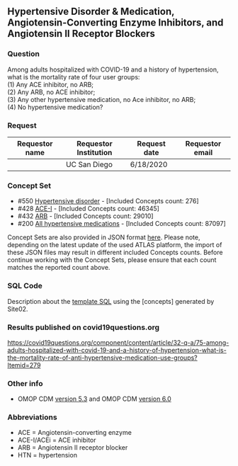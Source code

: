 ## Hypertensive Disorder & Medication, Angiotensin-Converting Enzyme Inhibitors, and Angiotensin II Receptor Blockers

### Question
Among adults hospitalized with COVID-19 and a history of hypertension, what is the mortality rate of four user groups: 
<br>(1) Any ACE inhibitor, no ARB; 
<br>(2) Any ARB, no ACE inhibitor; 
<br>(3) Any other hypertensive medication, no Ace inhibitor, no ARB; 
<br>(4) No hypertensive medication?

### Request
| Requestor name | Requestor Institution| Request date | Requestor email        |
|----------------|----------------------|--------------|------------------------|
|      | UC San Diego         | 6/18/2020    |  |


### Concept Set
  * #550 [Hypertensive disorder](http://atlas-covid19.ohdsi.org/#/conceptset/550/details) - [Included Concepts count: 276]
  * #428 [ACE-I](http://atlas-covid19.ohdsi.org/#/conceptset/428/details) - [Included Concepts count: 46345]
  * #432 [ARB](http://atlas-covid19.ohdsi.org/#/conceptset/432/details) - [Included Concepts count: 29010]
  * #200 [All hypertensive medications](http://atlas-covid19.ohdsi.org/#/conceptset/200/details) - [Included Concepts count: 87097]

Concept Sets are also provided in JSON format [here](concepts_JSON/). Please note, depending on the latest update of the used ATLAS platform, the import of these JSON files may result in different included Concepts counts. Before continue working with the Concept Sets, please ensure that each count matches the reported count above.

### SQL Code
Description about the [template SQL](sql/template_query.sql) using the [concepts] generated by Site02.

### Results published on covid19questions.org
https://covid19questions.org/component/content/article/32-q-a/75-among-adults-hospitalized-with-covid-19-and-a-history-of-hypertension-what-is-the-mortality-rate-of-anti-hypertensive-medication-use-groups?Itemid=279


### Other info
  * OMOP CDM [version 5.3](https://github.com/OHDSI/CommonDataModel/releases/tag/v5.3.0) and OMOP CDM [version 6.0](https://github.com/OHDSI/CommonDataModel/wiki)


### Abbreviations
* ACE = Angiotensin-converting enzyme
* ACE-I/ACEi = ACE inhibitor
* ARB = Angiotensin II receptor blocker
* HTN = hypertension
